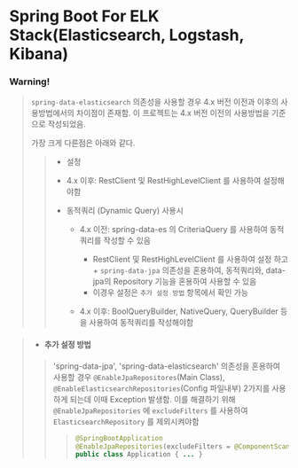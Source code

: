 # Spring Boot For ELK Stack(Elasticsearch, Logstash, Kibana)



### Warning!
>
>`spring-data-elasticsearch` 의존성을 사용할 경우 4.x 버전 이전과 이후의 사용방법에서의 차이점이 존재함.
>이 프로젝트는 4.x 버전 이전의 사용방법을 기준으로 작성되었음.
>
>가장 크게 다른점은 아래와 같다.
> 
>> + 설정
>> - 4.x 이후: RestClient 및 RestHighLevelClient 를 사용하여 설정해야함
>> 
>> - 동적쿼리 (Dynamic Query) 사용시
>>    - 4.x 이전: spring-data-es 의 CriteriaQuery 를 사용하여 동적쿼리를 작성할 수 있음
>>        - RestClient 및 RestHighLevelClient 를 사용하여 설정 하고 + `spring-data-jpa` 의존성을 혼용하여, 
>>        동적쿼리와, data-jpa의 Repository 기능을 혼용하여 사용할 수 있음
>>        * 이경우 설정은 `추가 설정 방법` 항목에서 확인 가능
>>        
>>    - 4.x 이후: BoolQueryBuilder, NativeQuery, QueryBuilder 등을 사용하여 동적쿼리를 작성해야함
>    
>  
 
>+ #### 추가 설정 방법 
>> 'spring-data-jpa', 'spring-data-elasticsearch' 의존성을 혼용하여 사용할 경우
>> `@EnableJpaRepositores`(Main Class), `@EnableElasticsearchRepositories`(Config 파일내부) 2가지를 사용하게 되는데 이때 Exception 발생함.
>> 이를 해결하기 위해 `@EnableJpaRepositories` 에 `excludeFilters` 를 사용하여 `ElasticsearchRepository` 를 제외시켜야함
>>> ```java
>>> @SpringBootApplication
>>> @EnableJpaRepositories(excludeFilters = @ComponentScan.Filter(type = FilterType.ASSIGNABLE_TYPE, classes = ElasticsearchRepository.class))
>>> public class Application { ... }
>>> ```
